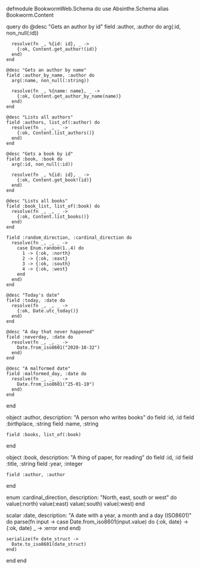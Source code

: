 defmodule BookwormWeb.Schema do
  use Absinthe.Schema
  alias Bookworm.Content

  query do
    @desc "Gets an author by id"
    field :author, :author do
      arg(:id, non_null(:id))

      resolve(fn _, %{id: id}, _ ->
        {:ok, Content.get_author!(id)}
      end)
    end

    @desc "Gets an author by name"
    field :author_by_name, :author do
      arg(:name, non_null(:string))

      resolve(fn _, %{name: name}, _ ->
        {:ok, Content.get_author_by_name(name)}
      end)
    end

    @desc "Lists all authors"
    field :authors, list_of(:author) do
      resolve(fn _, _, _ ->
        {:ok, Content.list_authors()}
      end)
    end

    @desc "Gets a book by id"
    field :book, :book do
      arg(:id, non_null(:id))

      resolve(fn _, %{id: id}, _ ->
        {:ok, Content.get_book!(id)}
      end)
    end

    @desc "Lists all books"
    field :book_list, list_of(:book) do
      resolve(fn _, _, _ ->
        {:ok, Content.list_books()}
      end)
    end

    field :random_direction, :cardinal_direction do
      resolve(fn _, _, _ ->
        case Enum.random(1..4) do
          1 -> {:ok, :north}
          2 -> {:ok, :east}
          3 -> {:ok, :south}
          4 -> {:ok, :west}
        end
      end)
    end

    @desc "Today's date"
    field :today, :date do
      resolve(fn _, _, _ ->
        {:ok, Date.utc_today()}
      end)
    end

    @desc "A day that never happened"
    field :neverday, :date do
      resolve(fn _, _, _ ->
        Date.from_iso8601("2020-10-32")
      end)
    end

    @desc "A malformed date"
    field :malformed_day, :date do
      resolve(fn _, _, _ ->
        Date.from_iso8601("25-01-10")
      end)
    end
  end

  object :author, description: "A person who writes books" do
    field :id, :id
    field :birthplace, :string
    field :name, :string

    field :books, list_of(:book)
  end

  object :book, description: "A thing of paper, for reading" do
    field :id, :id
    field :title, :string
    field :year, :integer

    field :author, :author
  end

  enum :cardinal_direction, description: "North, east, south or west" do
    value(:north)
    value(:east)
    value(:south)
    value(:west)
  end

  scalar :date, description: "A date with a year, a month and a day (ISO8601)" do
    parse(fn input ->
      case Date.from_iso8601(input.value) do
        {:ok, date} -> {:ok, date}
        _ -> :error
      end
    end)

    serialize(fn date_struct ->
      Date.to_iso8601(date_struct)
    end)
  end
end
